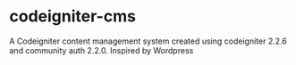 # codeigniter-cms
A Codeigniter content management system created using codeigniter 2.2.6 and community auth 2.2.0. Inspired by Wordpress
